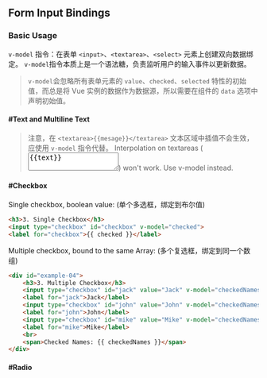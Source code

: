 ## Form Input Bindings

### Basic Usage

`v-model` 指令：在表单 `<input>`、`<textarea>`、`<select>` 元素上创建双向数据绑定。 `v-model`指令本质上是一个语法糖，负责监听用户的输入事件以更新数据。

> `v-model`会忽略所有表单元素的 `value`、`checked`、`selected` 特性的初始值，而总是将 Vue 实例的数据作为数据源，所以需要在组件的 `data` 选项中声明初始值。  

#### #Text and Multiline Text
> 注意，在 `<textarea>{{mesage}}</textarea>` 文本区域中插值不会生效，应使用 `v-model` 指令代替。
Interpolation on textareas (<textarea>{{text}}</textarea>) won't work. Use v-model instead.  

#### #Checkbox
Single checkbox, boolean value: (单个多选框，绑定到布尔值)
```html
<h3>3. Single Checkbox</h3>
<input type="checkbox" id="checkbox" v-model="checked">
<label for="checkbox">{{ checked }}</label>
```

Multiple checkbox, bound to the same Array: (多个复选框，绑定到同一个数组)
```html
<div id="example-04">
    <h3>3. Multiple Checkbox</h3>
    <input type="checkbox" id="jack" value="Jack" v-model="checkedNames">
    <label for="jack">Jack</label>
    <input type="checkbox" id="john" value="John" v-model="checkedNames">
    <label for="john">John</label>
    <input type="checkbox" id="mike" value="Mike" v-model="checkedNames">
    <label for="mike">Mike</label>
    <br>
    <span>Checked Names: {{ checkedNames }}</span>
</div>
```

#### #Radio 
